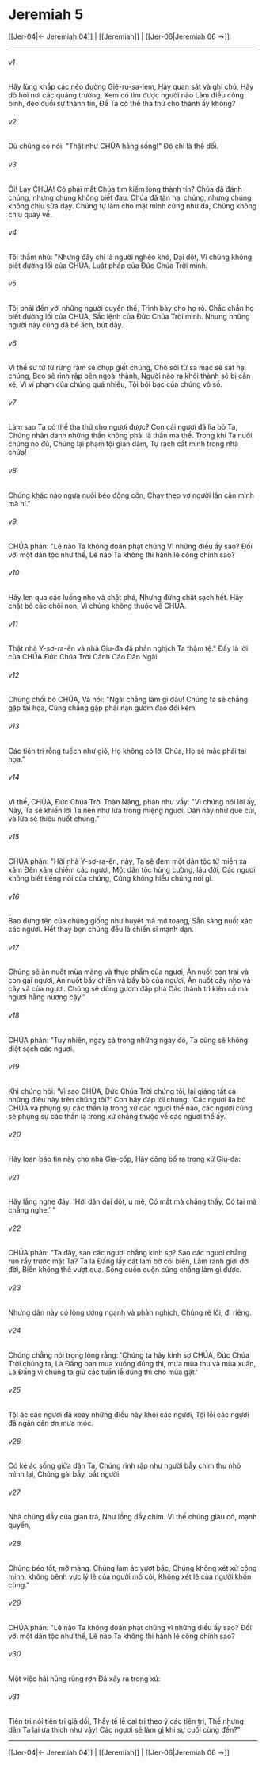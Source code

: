 # Jeremiah 5

[[Jer-04|← Jeremiah 04]] | [[Jeremiah]] | [[Jer-06|Jeremiah 06 →]]
***



###### v1 
Hãy lùng khắp các nẻo đường Giê-ru-sa-lem, Hãy quan sát và ghi chú, Hãy dò hỏi nơi các quảng trường, Xem có tìm được người nào Làm điều công bình, đeo đuổi sự thành tín, Để Ta có thể tha thứ cho thành ấy không? 

###### v2 
Dù chúng có nói: "Thật như CHÚA hằng sống!" Đó chỉ là thề dối. 

###### v3 
Ôi! Lạy CHÚA! Có phải mắt Chúa tìm kiếm lòng thành tín? Chúa đã đánh chúng, nhưng chúng không biết đau. Chúa đã tàn hại chúng, nhưng chúng không chịu sửa dạy. Chúng tự làm cho mặt mình cứng như đá, Chúng không chịu quay về. 

###### v4 
Tôi thầm nhủ: "Nhưng đây chỉ là người nghèo khó, Dại dột, Vì chúng không biết đường lối của CHÚA, Luật pháp của Đức Chúa Trời mình. 

###### v5 
Tôi phải đến với những người quyền thế, Trình bày cho họ rõ. Chắc chắn họ biết đường lối của CHÚA, Sắc lệnh của Đức Chúa Trời mình. Nhưng những người này cũng đã bẻ ách, bứt dây. 

###### v6 
Vì thế sư tử từ rừng rậm sẽ chụp giết chúng, Chó sói từ sa mạc sẽ sát hại chúng, Beo sẽ rình rập bên ngoài thành, Người nào ra khỏi thành sẽ bị cắn xé, Vì vi phạm của chúng quá nhiều, Tội bội bạc của chúng vô số. 

###### v7 
Làm sao Ta có thể tha thứ cho ngươi được? Con cái ngươi đã lìa bỏ Ta, Chúng nhân danh những thần không phải là thần mà thề. Trong khi Ta nuôi chúng no đủ, Chúng lại phạm tội gian dâm, Tự rạch cắt mình trong nhà chứa! 

###### v8 
Chúng khác nào ngựa nuôi béo động cỡn, Chạy theo vợ người lân cận mình mà hí." 

###### v9 
CHÚA phán: "Lẽ nào Ta không đoán phạt chúng Vì những điều ấy sao? Đối với một dân tộc như thế, Lẽ nào Ta không thi hành lẽ công chính sao? 

###### v10 
Hãy len qua các luống nho và chặt phá, Nhưng đừng chặt sạch hết. Hãy chặt bỏ các chồi non, Vì chúng không thuộc về CHÚA. 

###### v11 
Thật nhà Y-sơ-ra-ên và nhà Giu-đa đã phản nghịch Ta thậm tệ." Đấy là lời của CHÚA.Đức Chúa Trời Cảnh Cáo Dân Ngài 

###### v12 
Chúng chối bỏ CHÚA, Và nói: "Ngài chẳng làm gì đâu! Chúng ta sẽ chẳng gặp tai họa, Cũng chẳng gặp phải nạn gươm đao đói kém. 

###### v13 
Các tiên tri rỗng tuếch như gió, Họ không có lời Chúa, Họ sẽ mắc phải tai họa." 

###### v14 
Vì thế, CHÚA, Đức Chúa Trời Toàn Năng, phán như vầy: "Vì chúng nói lời ấy, Này, Ta sẽ khiến lời Ta nên như lửa trong miệng ngươi, Dân này như que củi, và lửa sẽ thiêu nuốt chúng." 

###### v15 
CHÚA phán: "Hỡi nhà Y-sơ-ra-ên, này, Ta sẽ đem một dân tộc từ miền xa xăm Đến xâm chiếm các ngươi, Một dân tộc hùng cường, lâu đời, Các ngươi không biết tiếng nói của chúng, Cũng không hiểu chúng nói gì. 

###### v16 
Bao đựng tên của chúng giống như huyệt mả mở toang, Sẵn sàng nuốt xác các ngươi. Hết thảy bọn chúng đều là chiến sĩ mạnh dạn. 

###### v17 
Chúng sẽ ăn nuốt mùa màng và thực phẩm của ngươi, Ăn nuốt con trai và con gái ngươi, Ăn nuốt bầy chiên và bầy bò của ngươi, Ăn nuốt cây nho và cây vả của ngươi. Chúng sẽ dùng gươm đập phá Các thành trì kiên cố mà ngươi hằng nương cậy." 

###### v18 
CHÚA phán: "Tuy nhiên, ngay cả trong những ngày đó, Ta cũng sẽ không diệt sạch các ngươi. 

###### v19 
Khi chúng hỏi: 'Vì sao CHÚA, Đức Chúa Trời chúng tôi, lại giáng tất cả những điều này trên chúng tôi?' Con hãy đáp lời chúng: 'Các ngươi lìa bỏ CHÚA và phụng sự các thần lạ trong xứ các ngươi thể nào, các ngươi cũng sẽ phụng sự các thần lạ trong xứ chẳng thuộc về các ngươi thể ấy.' 

###### v20 
Hãy loan báo tin này cho nhà Gia-cốp, Hãy công bố ra trong xứ Giu-đa: 

###### v21 
Hãy lắng nghe đây. 'Hỡi dân dại dột, u mê, Có mắt mà chẳng thấy, Có tai mà chẳng nghe.' " 

###### v22 
CHÚA phán: "Ta đây, sao các ngươi chẳng kính sợ? Sao các ngươi chẳng run rẩy trước mặt Ta? Ta là Đấng lấy cát làm bờ cõi biển, Làm ranh giới đời đời, Biển không thể vượt qua. Sóng cuồn cuộn cũng chẳng làm gì được. 

###### v23 
Nhưng dân này có lòng ương ngạnh và phản nghịch, Chúng rẽ lối, đi riêng. 

###### v24 
Chúng chẳng nói trong lòng rằng: 'Chúng ta hãy kính sợ CHÚA, Đức Chúa Trời chúng ta, Là Đấng ban mưa xuống đúng thì, mưa mùa thu và mùa xuân, Là Đấng vì chúng ta giữ các tuần lễ đúng thì cho mùa gặt.' 

###### v25 
Tội ác các ngươi đã xoay những điều này khỏi các ngươi, Tội lỗi các ngươi đã ngăn cản ơn mưa móc. 

###### v26 
Có kẻ ác sống giữa dân Ta, Chúng rình rập như người bẫy chim thu nhỏ mình lại, Chúng gài bẫy, bắt người. 

###### v27 
Nhà chúng đầy của gian trá, Như lồng đầy chim. Vì thế chúng giàu có, mạnh quyền, 

###### v28 
Chúng béo tốt, mỡ màng. Chúng làm ác vượt bậc, Chúng không xét xử công minh, không bênh vực lý lẽ của người mồ côi, Không xét lẽ của người khốn cùng." 

###### v29 
CHÚA phán: "Lẽ nào Ta không đoán phạt chúng vì những điều ấy sao? Đối với một dân tộc như thế, Lẽ nào Ta không thi hành lẽ công chính sao? 

###### v30 
Một việc hãi hùng rùng rợn Đã xảy ra trong xứ: 

###### v31 
Tiên tri nói tiên tri giả dối, Thầy tế lễ cai trị theo ý các tiên tri, Thế nhưng dân Ta lại ưa thích như vậy! Các ngươi sẽ làm gì khi sự cuối cùng đến?"

***
[[Jer-04|← Jeremiah 04]] | [[Jeremiah]] | [[Jer-06|Jeremiah 06 →]]
